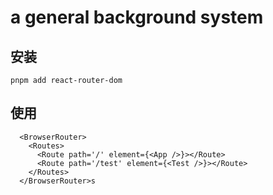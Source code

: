 # a general background system

## 安装

```
pnpm add react-router-dom
```

## 使用

```
  <BrowserRouter>
    <Routes>
      <Route path='/' element={<App />}></Route>
      <Route path='/test' element={<Test />}></Route>
    </Routes>
  </BrowserRouter>s
```
